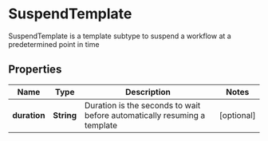 

# SuspendTemplate

SuspendTemplate is a template subtype to suspend a workflow at a predetermined point in time
## Properties

Name | Type | Description | Notes
------------ | ------------- | ------------- | -------------
**duration** | **String** | Duration is the seconds to wait before automatically resuming a template |  [optional]



